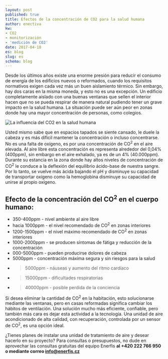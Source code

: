 ```yaml
---
layout: post
published: true
title: Efectos de la concentración de CO2 para la salud humana
author: enectiva
kw:
- CO2
- monitorización
- 'medición de CO2'
date: 2017-04-18
es: blog
slug: es
schema: blog
---
```


Desde los últimos años existe una enorme presión para reducir el consumo de energía de los edificios nuevos o reformados, cuando los requisitos normativos exigen cada vez más un buen aislamiento térmico. Sin embargo, hay dos caras en la misma moneda, y esto no es una excepción. Un edificio completamente aislado con una buenas ventanas que sellen el interior hacen que no se pueda respirar de manera natural pudiendo tener un grave impacto en la salud humana. La situación puede ser aún peor en zonas donde hay una mayor concentración de personas, como colegios.

<img src="/img/blog/monitoring_CO2_lr.jpg" alt="La influencia del CO2 en la salud humana" class="center">

Usted mismo sabe que en espacios tapados se siente cansado, le duele la cabeza y es más díficil mantener la concentración o incluso concentrarse. No es una falta de oxígeno, es por una concentración de CO<sup>2</sup> en el aire elevada. Al aire libre esta concentración es representa alrededor del 0,04% (400ppm), sin embargo en el aire exhalado, ya es de un 4% (40.000ppm). Durante su estancia en la zona donde hay altos niveles de concentración de CO<sup>2</sup> le conduce a la deflexión del equilibrio ácido-base de nuestra sangre. Por lo tanto, se vuelve más ácida bajando el pH y disminuye su capacidad de transportar oxígeno como la hemoglobina disminuye su capacidad de unirse al propio oxígeno.

## Efecto de la concentración del CO<sup>2</sup> en el cuerpo humano:
- 350-400ppm    - nivel ambiente al aire libre
- hacia 1000ppm - el nivel recomendado de CO<sup>2</sup> en zonas interiores
- 1200-1500ppm  - el nivel máximo recomendado de CO<sup>2</sup> en zonas interiores
- 1000-2000ppm  - se producen síntomas de fátiga y reducción de la concentración
- 000-5000ppm   - pueden producirse dolores de cabeza
- 5000ppm       - concentración máxima segura y sin riesgos para la salud
- > 5000ppm     - náuseas y aumento del ritmo cardíaco
- > 15000ppm    - dificultades respiratorias
- > 40000ppm    - posible perdida de la conciencia

Sí desea eliminar la cantidad de CO<sup>2</sup> en la habitación, esto solucionarse mediante las ventanas, pero en casas reformadas significa cambiar los hábitos de ventilación. Una solución mucho más eficiente, confiable, pero también más cara es dejar esta actividad a la tecnología. Una unidad de aire acondicionado de alta calidad, con recuperación, controlada por un sensor de CO<sup>2</sup>, es una opción ideal.

¿Tienes planes de instalar una unidad de tratamiento de aire y desear hacerlo en su proyecto? Para consultas o presupuestos, no dude en aprovechar las consultas gratuitas del equipo Enerfis **al +420 222 766 950 o mediante correo info@enerfis.cz**
